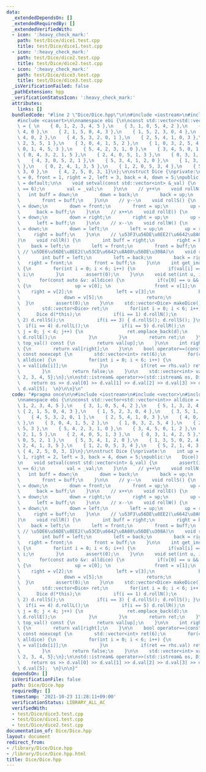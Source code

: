 ```yaml
---
data:
  _extendedDependsOn: []
  _extendedRequiredBy: []
  _extendedVerifiedWith:
  - icon: ':heavy_check_mark:'
    path: test/Dice/dice1.test.cpp
    title: test/Dice/dice1.test.cpp
  - icon: ':heavy_check_mark:'
    path: test/Dice/dice2.test.cpp
    title: test/Dice/dice2.test.cpp
  - icon: ':heavy_check_mark:'
    path: test/Dice/dice3.test.cpp
    title: test/Dice/dice3.test.cpp
  _isVerificationFailed: false
  _pathExtension: hpp
  _verificationStatusIcon: ':heavy_check_mark:'
  attributes:
    links: []
  bundledCode: "#line 2 \"Dice/Dice.hpp\"\n\n#include <iostream>\n#include <vector>\n\
    #include <cassert>\n\nnamespace ebi {\n\nconst std::vector<std::vector<int>> alldice\
    \ = { \n    { 0, 1, 2, 3, 4, 5 },\n    { 3, 1, 0, 5, 4, 2 },\n    { 5, 1, 3, 2,\
    \ 4, 0 },\n    { 2, 1, 5, 0, 4, 3 },\n    { 1, 5, 2, 3, 0, 4 },\n    { 3, 5, 1,\
    \ 4, 0, 2 },\n    { 4, 5, 3, 2, 0, 1 },\n    { 2, 5, 4, 1, 0, 3 },\n    { 4, 0,\
    \ 2, 3, 5, 1 },\n    { 3, 0, 4, 1, 5, 2 },\n    { 1, 0, 3, 2, 5, 4 },\n    { 2,\
    \ 0, 1, 4, 5, 3 },\n    { 5, 4, 2, 3, 1, 0 },\n    { 3, 4, 5, 0, 1, 2 },\n   \
    \ { 0, 4, 3, 2, 1, 5 },\n    { 2, 4, 0, 5, 1, 3 },\n    { 0, 3, 1, 4, 2, 5 },\n\
    \    { 4, 3, 0, 5, 2, 1 },\n    { 5, 3, 4, 1, 2, 0 },\n    { 1, 3, 5, 0, 2, 4\
    \ },\n    { 0, 2, 4, 1, 3, 5 },\n    { 1, 2, 0, 5, 3, 4 },\n    { 5, 2, 1, 4,\
    \ 3, 0 },\n    { 4, 2, 5, 0, 3, 1}\n};\n\nstruct Dice {\nprivate:\n    int up\
    \ = 0, front = 1, right = 2, left = 3, back = 4, down = 5;\npublic:\n    Dice()\
    \ = default;\n\n    void setval(const std::vector<int> &_val) {\n        assert(int(_val.size())\
    \ == 6);\n        val = _val;\n    }\n\n    // y++\n    void rollN() {\n     \
    \   int buff = down;\n        down = back;\n        back = up;\n        up = front;\n\
    \        front = buff;\n    }\n\n    // y--\n    void rollS() {\n        int buff\
    \ = down;\n        down = front;\n        front = up;\n        up = back;\n  \
    \      back = buff;\n    }\n\n    // x++\n    void rollE() {\n        int buff\
    \ = down;\n        down = right;\n        right = up;\n        up = left;\n  \
    \      left = buff;\n    }\n\n    // x--\n    void rollW() {\n        int buff\
    \ = down;\n        down = left;\n        left = up;\n        up = right;\n   \
    \     right = buff;\n    }\n\n    // \u53F3\u56DE\u8EE2(\u6642\u8A08\u56DE\u308A\
    )\n    void rollR() {\n        int buff = right;\n        right = back;\n    \
    \    back = left;\n        left = front;\n        front = buff;\n    }\n\n   \
    \ // \u5DE6\u56DE\u8EE2(\u53CD\u6642\u8A08\u56DE\u308A)\n    void rollL() {\n\
    \        int buff = left;\n        left = back;\n        back = right;\n     \
    \   right = front;\n        front = buff;\n    }\n\n    int get_index(int x) const\
    \ {\n        for(int i = 0; i < 6; i++) {\n            if(val[i] == x) return\
    \ i;\n        }\n        assert(0);\n    }\n\n    void set(int u, int f) {\n \
    \       for(const auto &v: alldice) {\n            if(v[0] == u && v[1] == f)\
    \ {\n                up = v[0]; \n                front = v[1];\n            \
    \    right = v[2];\n                left = v[3];\n                back = v[4];\n\
    \                down = v[5];\n                return;\n            }\n      \
    \  }\n        assert(0);\n    }\n\n    std::vector<Dice> makeDice() const {\n\
    \        std::vector<Dice> ret;\n        for(int i = 0; i < 6; i++) {\n      \
    \      Dice d(*this);\n            if(i == 1) d.rollN();\n            if(i ==\
    \ 2) d.rollS();\n            if(i == 3) { d.rollS(); d.rollS(); }\n          \
    \  if(i == 4) d.rollL();\n            if(i == 5) d.rollR();\n            for(int\
    \ j = 0; j < 4; j++) {\n                ret.emplace_back(d);\n               \
    \ d.rollE();\n            }\n        }\n        return ret;\n    }\n\n    int\
    \ top_val() const {\n        return val[up];\n    }\n\n    int right_val() const\
    \ {\n        return val[right];\n    }\n\n    bool operator==(const Dice &rhs)\
    \ const noexcept {\n        std::vector<int> ret(6);\n        for(const auto &idx:\
    \ alldice) {\n            for(int i = 0; i < 6; i++) {\n                ret[i]\
    \ = val[idx[i]];\n            }\n            if(ret == rhs.val) return true;\n\
    \        }\n        return false;\n    }\n\n    std::vector<int> val = {0, 1,\
    \ 2, 3, 4, 5};\n};\n\nstd::istream& operator>>(std::istream& os, Dice &d) {\n\
    \    return os >> d.val[0] >> d.val[1] >> d.val[2] >> d.val[3] >> d.val[4] >>\
    \ d.val[5];  \n}\n\n}\n"
  code: "#pragma once\n\n#include <iostream>\n#include <vector>\n#include <cassert>\n\
    \nnamespace ebi {\n\nconst std::vector<std::vector<int>> alldice = { \n    { 0,\
    \ 1, 2, 3, 4, 5 },\n    { 3, 1, 0, 5, 4, 2 },\n    { 5, 1, 3, 2, 4, 0 },\n   \
    \ { 2, 1, 5, 0, 4, 3 },\n    { 1, 5, 2, 3, 0, 4 },\n    { 3, 5, 1, 4, 0, 2 },\n\
    \    { 4, 5, 3, 2, 0, 1 },\n    { 2, 5, 4, 1, 0, 3 },\n    { 4, 0, 2, 3, 5, 1\
    \ },\n    { 3, 0, 4, 1, 5, 2 },\n    { 1, 0, 3, 2, 5, 4 },\n    { 2, 0, 1, 4,\
    \ 5, 3 },\n    { 5, 4, 2, 3, 1, 0 },\n    { 3, 4, 5, 0, 1, 2 },\n    { 0, 4, 3,\
    \ 2, 1, 5 },\n    { 2, 4, 0, 5, 1, 3 },\n    { 0, 3, 1, 4, 2, 5 },\n    { 4, 3,\
    \ 0, 5, 2, 1 },\n    { 5, 3, 4, 1, 2, 0 },\n    { 1, 3, 5, 0, 2, 4 },\n    { 0,\
    \ 2, 4, 1, 3, 5 },\n    { 1, 2, 0, 5, 3, 4 },\n    { 5, 2, 1, 4, 3, 0 },\n   \
    \ { 4, 2, 5, 0, 3, 1}\n};\n\nstruct Dice {\nprivate:\n    int up = 0, front =\
    \ 1, right = 2, left = 3, back = 4, down = 5;\npublic:\n    Dice() = default;\n\
    \n    void setval(const std::vector<int> &_val) {\n        assert(int(_val.size())\
    \ == 6);\n        val = _val;\n    }\n\n    // y++\n    void rollN() {\n     \
    \   int buff = down;\n        down = back;\n        back = up;\n        up = front;\n\
    \        front = buff;\n    }\n\n    // y--\n    void rollS() {\n        int buff\
    \ = down;\n        down = front;\n        front = up;\n        up = back;\n  \
    \      back = buff;\n    }\n\n    // x++\n    void rollE() {\n        int buff\
    \ = down;\n        down = right;\n        right = up;\n        up = left;\n  \
    \      left = buff;\n    }\n\n    // x--\n    void rollW() {\n        int buff\
    \ = down;\n        down = left;\n        left = up;\n        up = right;\n   \
    \     right = buff;\n    }\n\n    // \u53F3\u56DE\u8EE2(\u6642\u8A08\u56DE\u308A\
    )\n    void rollR() {\n        int buff = right;\n        right = back;\n    \
    \    back = left;\n        left = front;\n        front = buff;\n    }\n\n   \
    \ // \u5DE6\u56DE\u8EE2(\u53CD\u6642\u8A08\u56DE\u308A)\n    void rollL() {\n\
    \        int buff = left;\n        left = back;\n        back = right;\n     \
    \   right = front;\n        front = buff;\n    }\n\n    int get_index(int x) const\
    \ {\n        for(int i = 0; i < 6; i++) {\n            if(val[i] == x) return\
    \ i;\n        }\n        assert(0);\n    }\n\n    void set(int u, int f) {\n \
    \       for(const auto &v: alldice) {\n            if(v[0] == u && v[1] == f)\
    \ {\n                up = v[0]; \n                front = v[1];\n            \
    \    right = v[2];\n                left = v[3];\n                back = v[4];\n\
    \                down = v[5];\n                return;\n            }\n      \
    \  }\n        assert(0);\n    }\n\n    std::vector<Dice> makeDice() const {\n\
    \        std::vector<Dice> ret;\n        for(int i = 0; i < 6; i++) {\n      \
    \      Dice d(*this);\n            if(i == 1) d.rollN();\n            if(i ==\
    \ 2) d.rollS();\n            if(i == 3) { d.rollS(); d.rollS(); }\n          \
    \  if(i == 4) d.rollL();\n            if(i == 5) d.rollR();\n            for(int\
    \ j = 0; j < 4; j++) {\n                ret.emplace_back(d);\n               \
    \ d.rollE();\n            }\n        }\n        return ret;\n    }\n\n    int\
    \ top_val() const {\n        return val[up];\n    }\n\n    int right_val() const\
    \ {\n        return val[right];\n    }\n\n    bool operator==(const Dice &rhs)\
    \ const noexcept {\n        std::vector<int> ret(6);\n        for(const auto &idx:\
    \ alldice) {\n            for(int i = 0; i < 6; i++) {\n                ret[i]\
    \ = val[idx[i]];\n            }\n            if(ret == rhs.val) return true;\n\
    \        }\n        return false;\n    }\n\n    std::vector<int> val = {0, 1,\
    \ 2, 3, 4, 5};\n};\n\nstd::istream& operator>>(std::istream& os, Dice &d) {\n\
    \    return os >> d.val[0] >> d.val[1] >> d.val[2] >> d.val[3] >> d.val[4] >>\
    \ d.val[5];  \n}\n\n}"
  dependsOn: []
  isVerificationFile: false
  path: Dice/Dice.hpp
  requiredBy: []
  timestamp: '2021-10-23 11:28:11+09:00'
  verificationStatus: LIBRARY_ALL_AC
  verifiedWith:
  - test/Dice/dice3.test.cpp
  - test/Dice/dice1.test.cpp
  - test/Dice/dice2.test.cpp
documentation_of: Dice/Dice.hpp
layout: document
redirect_from:
- /library/Dice/Dice.hpp
- /library/Dice/Dice.hpp.html
title: Dice/Dice.hpp
---
```

